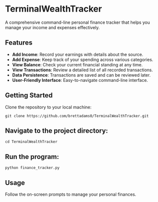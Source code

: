 # TerminalWealthTracker

A comprehensive command-line personal finance tracker that helps you manage your income and expenses effectively.

## Features

- **Add Income**: Record your earnings with details about the source.
- **Add Expense**: Keep track of your spending across various categories.
- **View Balance**: Check your current financial standing at any time.
- **View Transactions**: Review a detailed list of all recorded transactions.
- **Data Persistence**: Transactions are saved and can be reviewed later.
- **User-Friendly Interface**: Easy-to-navigate command-line interface.

## Getting Started

Clone the repository to your local machine:

``git clone https://github.com/brettadams0/TerminalWealthTracker.git``

## Navigate to the project directory:

``cd TerminalWealthTracker``
 
## Run the program:

``python finance_tracker.py``

## Usage
Follow the on-screen prompts to manage your personal finances.
